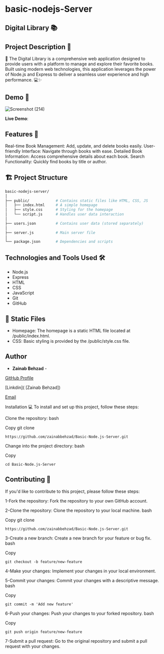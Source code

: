# basic-nodejs-Server
## Digital Library 📚
## Project Description 📝

🌟 The Digital Library is a comprehensive web application designed to provide users with a platform to manage and explore their favorite books. Built using modern web technologies, this application leverages the power of Node.js and Express to deliver a seamless user experience and high performance. 💻✨

## Demo 📸
![Screenshot (214)](https://github.com/user-attachments/assets/afb58886-9e35-4588-bbc3-c2d8f73b4dc9)



**Live Demo**:




## Features 🎉
Real-time Book Management: Add, update, and delete books easily.
User-friendly Interface: Navigate through books with ease.
Detailed Book Information: Access comprehensive details about each book.
Search Functionality: Quickly find books by title or author.


## 🏗️ Project Structure

```bash
basic-nodejs-server/
│
├── public/            # Contains static files like HTML, CSS, JS
│   ├── index.html     # A simple homepage
│   ├── style.css      # Styling for the homepage
│   └── script.js      # Handles user data interaction
│
├── users.json         # Contains user data (stored separately)
│
├── server.js          # Main server file
│
└── package.json       # Dependencies and scripts
```


## Technologies and Tools Used 🛠️
- Node.js
- Express
- HTML
- CSS
- JavaScript
- Git
- GitHub


## 📁 Static Files
- Homepage: The homepage is a static HTML file located at /public/index.html.
- CSS: Basic styling is provided by the /public/style.css file.


## Author

- **Zainab Behzad** - 

[GitHub Profile]([zainabbehzad])

[Linkdin]( [Zainab Behzad])

[Email]([zainabbehzad03@gmail.com])


Installation 💻
To install and set up this project, follow these steps:

Clone the repository:
bash

Copy
git clone 

    https://github.com/zainabbehzad/Basic-Node.js-Server.git
    
Change into the project directory:
bash

Copy

    cd Basic-Node.js-Server
    

## Contributing 🤝

If you'd like to contribute to this project, please follow these steps:

1-Fork the repository: Fork the repository to your own GitHub account.

2-Clone the repository: Clone the repository to your local machine. bash

Copy git clone

    https://github.com/zainabbehzad/Basic-Node.js-Server.git
    
3-Create a new branch: Create a new branch for your feature or bug fix. bash

Copy

    git checkout -b feature/new-feature
    
4-Make your changes: Implement your changes in your local environment.

5-Commit your changes: Commit your changes with a descriptive message. bash

Copy

    git commit -m 'Add new feature'
    
6-Push your changes: Push your changes to your forked repository. bash

Copy

    git push origin feature/new-feature
    
7-Submit a pull request: Go to the original repository and submit a pull request with your changes.

